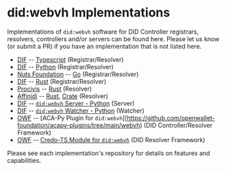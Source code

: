 # did:webvh Implementations

Implementations of `did:webvh` software for DID Controller registrars, resolvers, controllers and/or servers can be found here. Please let us know (or submit a PR) if you have an implementation that is not listed here.

- [DIF] -- [Typescript](https://github.com/decentralized-identity/didwebvh-ts) (Registrar/Resolver)
- [DIF] -- [Python](https://github.com/decentralized-identity/didwebvh-py) (Registrar/Resolver)
- [Nuts Foundation] -- [Go](https://github.com/nuts-foundation/trustdidweb-go) (Registrar/Resolver)
- [DIF] -- [Rust](https://github.com/decentralized-identity/didwebvh-rs)  (Registrar/Resolver)
- [Procivis] -- [Rust](https://github.com/procivis/one-core/tree/main/lib/one-core/src/provider/did_method/webvh) (Resolver)
- [Affinidi] -- [Rust](https://github.com/affinidi/affinidi-tdk-rs/tree/main/crates/affinidi-did-resolver/affinidi-did-resolver-methods/did-webvh), [Crate](https://crates.io/crates/did-webvh) (Resolver)
- [DIF] -- [`did:webvh` Server - Python](https://github.com/decentralized-identity/didwebvh-server-py) (Server)
- [DIF] -- [`did:webvh` Watcher - Python](https://github.com/decentralized-identity/didwebvh-watcher-py) (Watcher)
- [OWF] -- [ACA-Py Plugin for `did:webvh`][https://github.com/openwallet-foundation/acapy-plugins/tree/main/webvh) (DID Controller/Resolver Framework)
- [OWF] -- [Credo-TS Module for `did:webvh`](https://github.com/openwallet-foundation/credo-ts/pull/2238) (DID Resolver Framework)

Please see each implementation's repository for details on features and capabilities.

[DIF]: https://identity.foundation
[Nuts Foundation]: https://nuts.foundation
[Procivis]: https://procivis.ch
[Affinidi]: https://affinidi.com
[OWF]: https://openwallet.foundation


